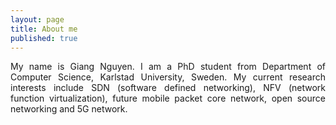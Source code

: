 ```yaml
---
layout: page
title: About me
published: true
---
```


<p align="justify">My name is Giang Nguyen. I am a PhD student from Department of Computer Science, Karlstad University, Sweden. My current research interests include SDN (software defined networking), NFV (network function virtualization), future mobile packet core network, open source networking and 5G network.</p>

